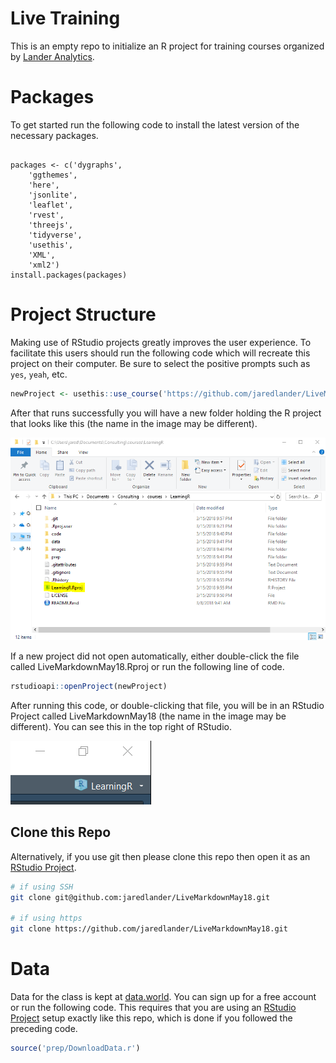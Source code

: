 
<!-- README.md is generated from README.Rmd. Please edit that file -->
Live Training
=============

This is an empty repo to initialize an R project for training courses organized by [Lander Analytics](www.landeranalytics.com).

Packages
========

To get started run the following code to install the latest version of the necessary packages.

<pre class='sourceCode r'><code class='sourceCode r'>
packages <- c('dygraphs', 
    'ggthemes', 
    'here', 
    'jsonlite', 
    'leaflet', 
    'rvest', 
    'threejs', 
    'tidyverse', 
    'usethis', 
    'XML', 
    'xml2')
install.packages(packages)
</code></pre>

Project Structure
=================

Making use of RStudio projects greatly improves the user experience. To facilitate this users should run the following code which will recreate this project on their computer. Be sure to select the positive prompts such as `yes`, `yeah`, etc.

``` r
newProject <- usethis::use_course('https://github.com/jaredlander/LiveMarkdownMay18/archive/master.zip')
```

After that runs successfully you will have a new folder holding the R project that looks like this (the name in the image may be different).

![](images/ProjectFolder.png)

If a new project did not open automatically, either double-click the file called LiveMarkdownMay18.Rproj or run the following line of code.

``` r
rstudioapi::openProject(newProject)
```

After running this code, or double-clicking that file, you will be in an RStudio Project called LiveMarkdownMay18 (the name in the image may be different). You can see this in the top right of RStudio.

![](images/ProjectCorner.png)

Clone this Repo
---------------

Alternatively, if you use git then please clone this repo then open it as an [RStudio Project](https://support.rstudio.com/hc/en-us/articles/200526207-Using-Projects).

``` sh
# if using SSH
git clone git@github.com:jaredlander/LiveMarkdownMay18.git

# if using https
git clone https://github.com/jaredlander/LiveMarkdownMay18.git
```

Data
====

Data for the class is kept at [data.world](https://data.world/landeranalytics/training). You can sign up for a free account or run the following code. This requires that you are using an [RStudio Project](https://support.rstudio.com/hc/en-us/articles/200526207-Using-Projects) setup exactly like this repo, which is done if you followed the preceding code.

``` r
source('prep/DownloadData.r')
```
